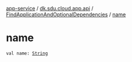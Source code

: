 [app-service](../../index.md) / [dk.sdu.cloud.app.api](../index.md) / [FindApplicationAndOptionalDependencies](index.md) / [name](./name.md)

# name

`val name: `[`String`](https://kotlinlang.org/api/latest/jvm/stdlib/kotlin/-string/index.html)